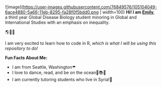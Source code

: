 ![image](https://user-images.githubusercontent.com/76849576/105104049-6ace4880-5a66-11eb-8295-fa28f0f5bdd0.png | width=100)
**Hi! I am [Emily](mailto:erspencer@ucdavis.edu)**, a third year Global Disease Biology student minoring in Global and International Studies with an emphasis on inequality. 

🌎🦠🤝

I am very excited to learn how to code in R, *which is what I will be using this repository to do!*

 **Fun Facts About Me:**
* I am from Seattle, Washington☂
* I love to dance, read, and be on the ocean💃📚🌊
* I am currently tutoring students who live in Syria!📝


